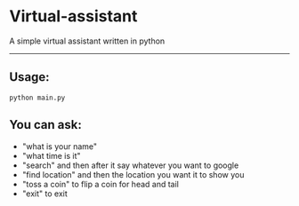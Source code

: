 # Virtual-assistant
A simple virtual assistant written in python

---

## Usage:
```python main.py```

## You can ask:
* "what is your name"
* "what time is it"
* "search" and then after it say whatever you want to google
* "find location" and then the location you want it to show you
* "toss a coin" to flip a coin for head and tail
* "exit" to exit
